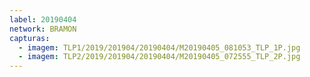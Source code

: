 ```yaml
---
label: 20190404
network: BRAMON
capturas:
  - imagem: TLP1/2019/201904/20190404/M20190405_081053_TLP_1P.jpg
  - imagem: TLP2/2019/201904/20190404/M20190405_072555_TLP_2P.jpg
---
```

